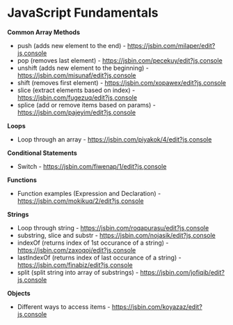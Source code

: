 # JavaScript Fundamentals 

**Common Array Methods**
* push (adds new element to the end) - https://jsbin.com/milaper/edit?js,console
* pop (removes last element) - https://jsbin.com/pecekuy/edit?js,console
* unshift (adds new element to the beginning) - https://jsbin.com/misunaf/edit?js,console
* shift (removes first element) - https://jsbin.com/xopawex/edit?js,console
* slice (extract elements based on index) - https://jsbin.com/fugezuq/edit?js,console
* splice (add or remove items based on params) - https://jsbin.com/pajeyim/edit?js,console

**Loops**
* Loop through an array - https://jsbin.com/piyakok/4/edit?js,console

**Conditional Statements**
* Switch - https://jsbin.com/fiwenap/1/edit?js,console

**Functions**
* Function examples (Expression and Declaration) - https://jsbin.com/mokikuq/2/edit?js,console

**Strings**
* Loop through string - https://jsbin.com/roqapurasu/edit?js,console
* substring, slice and substr - https://jsbin.com/nojasik/edit?js,console
* indexOf (returns index of 1st occurance of a string) - https://jsbin.com/zaxoqoj/edit?js,console
* lastIndexOf (returns index of last occurance of a string) - https://jsbin.com/finabiz/edit?js,console
* split (split string into array of substrings) - https://jsbin.com/jofiqib/edit?js,console

**Objects**
* Different ways to access items - https://jsbin.com/koyazaz/edit?js,console





